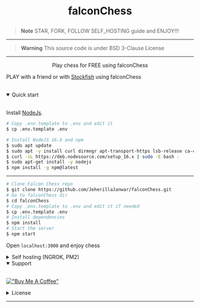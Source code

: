 # <p align="center">falconChess</p>

> **Note**
> STAR, FORK, FOLLOW SELF_HOSTING guide and ENJOY!!!

<hr />

> **Warning**
> This source code is under BSD 3-Clause License

<hr />

<p align="center">Play chess for FREE using falconChess</p>
<p>PLAY with a friend or with <a href="https://stockfishchess.org/">Stockfish</a> using falconChess</p>
<br />

<details open>
<summary>Quick start</summary>

<br/>

Install [NodeJs](https://nodejs.org/en/blog/release/v16.15.1/).

```bash
# Copy .env.template to .env and edit it
$ cp .env.template .env
```

```bash
# Install NodeJS 16.X and npm
$ sudo apt update
$ sudo apt -y install curl dirmngr apt-transport-https lsb-release ca-certificates
$ curl -sL https://deb.nodesource.com/setup_16.x | sudo -E bash -
$ sudo apt-get install -y nodejs
$ npm install -g npm@latest
```

---

```bash
# Clone Falcon Chess repo
$ git clone https://github.com/JeherillaJanwar/falconChess.git
# Go to falconChess dir
$ cd falconChess
# Copy .env.template to .env and edit it if needed
$ cp .env.template .env
# Install dependencies
$ npm install
# Start the server
$ npm start
```
Open `localhost:3000` and enjoy chess
</details>

<details>
<summary>Self hosting (NGROK, PM2)</summary>

<br/>

To self-hosting falconChess, just follow [these steps](JeherillaJanwar/falconChess/docs/self_hosting.md).

</details>

<details open>
<summary>Support</summary>

<br/>

[!["Buy Me A Coffee"](https://www.buymeacoffee.com/assets/img/custom_images/orange_img.png)](https://www.buymeacoffee.com/ishaan328069)

</details>

<details>
<summary>License</summary>

<br/>

```bash
BSD 3-Clause License

Copyright (c) 2023, Ishaan S.

Redistribution and use in source and binary forms, with or without
modification, are permitted provided that the following conditions are met:

1. Redistributions of source code must retain the above copyright notice, this
   list of conditions and the following disclaimer.

2. Redistributions in binary form must reproduce the above copyright notice,
   this list of conditions and the following disclaimer in the documentation
   and/or other materials provided with the distribution.

3. Neither the name of the copyright holder nor the names of its
   contributors may be used to endorse or promote products derived from
   this software without specific prior written permission.

THIS SOFTWARE IS PROVIDED BY THE COPYRIGHT HOLDERS AND CONTRIBUTORS "AS IS"
AND ANY EXPRESS OR IMPLIED WARRANTIES, INCLUDING, BUT NOT LIMITED TO, THE
IMPLIED WARRANTIES OF MERCHANTABILITY AND FITNESS FOR A PARTICULAR PURPOSE ARE
DISCLAIMED. IN NO EVENT SHALL THE COPYRIGHT HOLDER OR CONTRIBUTORS BE LIABLE
FOR ANY DIRECT, INDIRECT, INCIDENTAL, SPECIAL, EXEMPLARY, OR CONSEQUENTIAL
DAMAGES (INCLUDING, BUT NOT LIMITED TO, PROCUREMENT OF SUBSTITUTE GOODS OR
SERVICES; LOSS OF USE, DATA, OR PROFITS; OR BUSINESS INTERRUPTION) HOWEVER
CAUSED AND ON ANY THEORY OF LIABILITY, WHETHER IN CONTRACT, STRICT LIABILITY,
OR TORT (INCLUDING NEGLIGENCE OR OTHERWISE) ARISING IN ANY WAY OUT OF THE USE
OF THIS SOFTWARE, EVEN IF ADVISED OF THE POSSIBILITY OF SUCH DAMAGE.
```

</details>

---
